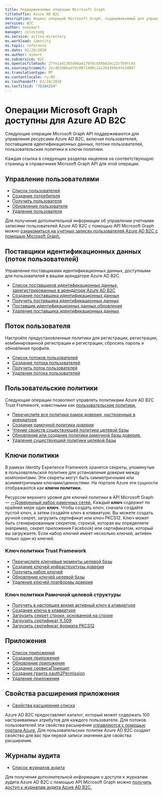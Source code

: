 ```yaml
---
title: Поддерживаемые операции Microsoft Graph
titleSuffix: Azure AD B2C
description: Индекс операций Microsoft Graph, поддерживаемый для управления ресурсами Azure AD B2C, включая пользователей, потоки пользователей, поставщиков идентификационных данных, пользовательские политики, ключи политики и многое другое.
services: B2C
author: msmimart
manager: celestedg
ms.service: active-directory
ms.workload: identity
ms.topic: reference
ms.date: 02/20/2020
ms.author: mimart
ms.subservice: B2C
ms.openlocfilehash: 27fe1a41365d96a4179f8c659b63dc22c7b9fc93
ms.sourcegitcommit: 2ec4b3d0bad7dc0071400c2a2264399e4fe34897
ms.translationtype: MT
ms.contentlocale: ru-RU
ms.lasthandoff: 03/28/2020
ms.locfileid: "78184254"
---
```

# <a name="microsoft-graph-operations-available-for-azure-ad-b2c"></a>Операции Microsoft Graph доступны для Azure AD B2C

Следующие операции Microsoft Graph API поддерживаются для управления ресурсами Azure AD B2C, включая пользователей, поставщиков идентификационных данных, потоки пользователей, пользовательские политики и ключи политики.

Каждая ссылка в следующих разделах нацелена на соответствующую страницу в справочнике Microsoft Graph API для этой операции.

## <a name="user-management"></a>Управление пользователями

- [Список пользователей](https://docs.microsoft.com/graph/api/user-list)
- [Создание потребителя](https://docs.microsoft.com/graph/api/user-post-users)
- [Получить пользователя](https://docs.microsoft.com/graph/api/user-get)
- [Обновление пользователя](https://docs.microsoft.com/graph/api/user-update)
- [Удаление пользователя](https://docs.microsoft.com/graph/api/user-delete)

Для получения дополнительной информации об управлении учетными записями пользователей Azure AD B2C с помощью API Microsoft Graph можно [ознакомиться на учетных записях пользователей Azure AD B2C с помощью Microsoft Graph.](manage-user-accounts-graph-api.md)

## <a name="identity-providers-user-flow"></a>Поставщики идентификационных данных (поток пользователей)

Управление поставщиками идентификационных данных, доступными для пользователей в вашем арендаторе Azure AD B2C.

- [Список поставщиков идентификационных данных, зарегистрированных в арендаторе Azure AD B2C](https://docs.microsoft.com/graph/api/identityprovider-list)
- [Создание поставщика идентификационных данных](https://docs.microsoft.com/graph/api/identityprovider-post-identityproviders)
- [Получить поставщика идентификационных данных](https://docs.microsoft.com/graph/api/identityprovider-get)
- [Поставщик идентификационных данных обновления](https://docs.microsoft.com/graph/api/identityprovider-update)
- [Удаление поставщика идентификационных данных](https://docs.microsoft.com/graph/api/identityprovider-delete)

## <a name="user-flow"></a>Поток пользователя

Настройте предустановленные политики для регистрации, регистрации, комбинированной регистрации и регистрации, сбросить пароль и обновления профиля.

- [Список потоков пользователей](https://docs.microsoft.com/graph/api/identityuserflow-list)
- [Создание потока пользователей](https://docs.microsoft.com/graph/api/identityuserflow-post-userflows)
- [Получить поток пользователей](https://docs.microsoft.com/graph/api/identityuserflow-get)
- [Удаление потока пользователей](https://docs.microsoft.com/graph/api/identityuserflow-delete)

## <a name="custom-policies"></a>Пользовательские политики

Следующие операции позволяют управлять политиками Azure AD B2C Trust Framework, известными как [пользовательские политики.](custom-policy-overview.md)

- [Перечислите все политики рамок доверия, настроенные в арендаторе](https://docs.microsoft.com/graph/api/trustframework-list-trustframeworkpolicies)
- [Создание рамочной политики доверия](https://docs.microsoft.com/graph/api/trustframework-post-trustframeworkpolicy)
- [Чтение свойств существующей политики целевой базы](https://docs.microsoft.com/graph/api/trustframeworkpolicy-get)
- [Обновление или создание политики рамочной базы доверия.](https://docs.microsoft.com/graph/api/trustframework-put-trustframeworkpolicy)
- [Удаление существующей политики целевой базы](https://docs.microsoft.com/graph/api/trustframeworkpolicy-delete)

## <a name="policy-keys"></a>Ключи политики

В рамках Identity Experience Framework хранятся секреты, упомянутые в пользовательской политике для установления доверия между компонентами. Эти секреты могут быть симметричными или асимметричными ключами/ценностями. На портале Azure эти сущности отображаются как **ключи политики.**

Ресурсом верхнего уровня для ключей политики в API Microsoft Graph — [—Доверенный набор рамочных сетей.](https://docs.microsoft.com/graph/api/resources/trustframeworkkeyset) Каждый **ключ** содержит по крайней мере один **ключ.** Чтобы создать ключ, сначала создайте пустой ключ, а затем создайте ключ в клавиатуре. Вы можете создать ручной секрет, загрузить сертификат или ключ PKCS12. Ключ может быть сгенерированным секретом, строкой, которая вы определяете (например, секрет приложения Facebook) или сертификатом, который вы загружаете. Если набор ключей имеет несколько ключей, активен только один из ключей.

### <a name="trust-framework-policy-keyset"></a>Ключ политики Trust Framework

- [Перечислите ключевые моменты целевой базы](https://docs.microsoft.com/graph/api/trustframework-list-keysets)
- [Создание ключей инфраструктуры доверия](https://docs.microsoft.com/graph/api/trustframework-post-keysets)
- [Получить набор ключей](https://docs.microsoft.com/graph/api/trustframeworkkeyset-get)
- [Обновление ключей целевой базы](https://docs.microsoft.com/graph/api/trustframeworkkeyset-update)
- [Удаление ключей платформы доверия](https://docs.microsoft.com/graph/api/trustframeworkkeyset-delete)

### <a name="trust-framework-policy-key"></a>Ключ политики Рамочной целевой структуры

- [Получить в настоящее время активный ключ в клавиатуре](https://docs.microsoft.com/graph/api/trustframeworkkeyset-getactivekey)
- [Создание ключа в клавиатуре](https://docs.microsoft.com/graph/api/trustframeworkkeyset-generatekey)
- [Загрузить секрет строки, основанной на строке](https://docs.microsoft.com/graph/api/trustframeworkkeyset-uploadsecret)
- [Загрузить сертификат X.509](https://docs.microsoft.com/graph/api/trustframeworkkeyset-uploadcertificate)
- [Загрузить сертификат формата PKCS12](https://docs.microsoft.com/graph/api/trustframeworkkeyset-uploadpkcs12)

## <a name="applications"></a>Приложения

- [Список приложений](https://docs.microsoft.com/graph/api/application-list)
- [Создание приложения](https://docs.microsoft.com/graph/api/resources/application)
- [Обновление приложения](https://docs.microsoft.com/graph/api/application-update)
- [Создание сервисаПринцип](https://docs.microsoft.com/graph/api/resources/serviceprincipal)
- [Создание гранта oauth2Permission](https://docs.microsoft.com/graph/api/resources/oauth2permissiongrant)
- [Удаление приложения](https://docs.microsoft.com/graph/api/application-delete)

## <a name="application-extension-properties"></a>Свойства расширения приложения

- [Свойства расширения списка](https://docs.microsoft.com/graph/api/application-list-extensionproperty)

Azure AD B2C предоставляет каталог, который может содержать 100 настраиваемых атрибутов для каждого пользователя. Для потоков пользователей эти свойства расширения [управляются с помощью портала Azure.](custom-policy-custom-attributes.md) Для пользовательских политик Azure AD B2C создает свойство для вас при первой записи значения для свойства расширения.

## <a name="audit-logs"></a>Журналы аудита

- [Список журналов аудита](https://docs.microsoft.com/graph/api/directoryaudit-list)

Для получения дополнительной информации о доступе к журналам аудита Azure AD B2C с помощью API Microsoft Graph можно [получить доступ к журналам аудита Azure AD B2C.](view-audit-logs.md)
